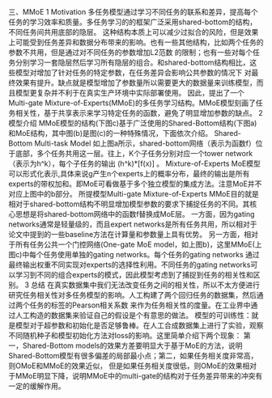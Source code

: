 三、MMoE
1  Motivation
   多任务模型通过学习不同任务的联系和差异，提高每个任务的学习效率和质量。多任务学习的的框架广泛采用shared-bottom的结构，不同任务间共用底部的隐层。
这种结构本质上可以减少过拟合的风险，但是效果上可能受到任务差异和数据分布带来的影响。也有一些其他结构，比如两个任务的参数不共用，但是通过对不同任务的参数增加L2范数
的限制；也有一些对每个任务分别学习一套隐层然后学习所有隐层的组合。和shared-bottom结构相比，这些模型对增加了针对任务的特定参数，在任务差异会影响公共参数的情况下
对最终效果有提升。缺点就是模型增加了参数量所以需要更大的数据量来训练模型，而且模型更复杂并不利于在真实生产环境中实际部署使用。
   因此，提出了一个Multi-gate Mixture-of-Experts(MMoE)的多任务学习结构。MMoE模型刻画了任务相关性，基于共享表示来学习特定任务的函数，避免了明显增加参数的缺点。
2  模型介绍
MMoE模型的结构(下图c)基于广泛使用的Shared-Bottom结构(下图a)和MoE结构，其中图(b)是图(c)的一种特殊情况，下面依次介绍。
   Shared-Bottom Multi-task Model
如上图a所示，shared-bottom网络（表示为函数f）位于底部，多个任务共用这一层。往上，K个子任务分别对应一个tower network（表示为h^k），每个子任务的输出 (h^k)*[f(x)] 。
   Mixture-of-Experts
MoE模型可以形式化表示,具体来说g产生n个experts上的概率分布，最终的输出是所有experts的带权加和。即MoE可看做基于多个独立模型的集成方法。注意MoE并不对应上图中的b部分。
   所提模型Multi-gate Mixture-of-Experts
MMoE目的就是相对于shared-bottom结构不明显增加模型参数的要求下捕捉任务的不同。其核心思想是将shared-bottom网络中的函数f替换成MoE层。
一方面，因为gating networks通常是轻量级的，而且expert networks是所有任务共用，所以相对于论文中提到的一些baseline方法在计算量和参数量上具有优势。
另一方面，相对于所有任务公共一个门控网络(One-gate MoE model，如上图b)，这里MMoE(上图c)中每个任务使用单独的gating networks。每个任务的gating networks
通过最终输出权重不同实现对experts的选择性利用。不同任务的gating networks可以学习到不同的组合experts的模式，因此模型考虑到了捕捉到任务的相关性和区别。
3  总结
在真实数据集中我们无法改变任务之间的相关性，所以不太方便进行研究任务相关性对多任务模型的影响。人工构建了两个回归任务的数据集，然后通过两个任务的标签的Pearson相关系数
来作为任务相关性的度量。在工业界中通过人工构造的数据集来验证自己的假设是个有意思的做法。
模型的可训练性：就是模型对于超参数和初始化是否足够鲁棒。在人工合成数据集上进行了实验，观察不同随机种子和模型初始化方法对loss的影响。这里简单介绍下两个现象：
第一，Shared-Bottom models的效果方差要明显大于基于MoE的方法，说明Shared-Bottom模型有很多偏差的局部最小点；第二，如果任务相关度非常高，则OMoE和MMoE的效果近似，
但是如果任务相关度很低，则OMoE的效果相对于MMoE明显下降，说明MMoE中的multi-gate的结构对于任务差异带来的冲突有一定的缓解作用。
